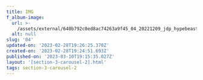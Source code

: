 ```yaml
---
title: IMG
f_album-image:
  url: >-
    /assets/external/640b792c0ed8ac74263a9f45_04_20221209_jdp_hypebeast_7_v31_srgb_4k.jpg
  alt: null
slug: '04'
updated-on: '2023-02-28T19:26:25.370Z'
created-on: '2023-02-28T19:24:51.693Z'
published-on: '2023-03-10T19:15:35.027Z'
layout: '[section-3-carousel-2].html'
tags: section-3-carousel-2
---
```



